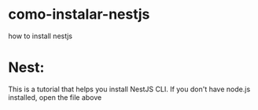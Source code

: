 # como-instalar-nestjs
how to install nestjs

# Nest:
This is a tutorial that helps you install NestJS CLI. If you don't have node.js installed, open the file above

